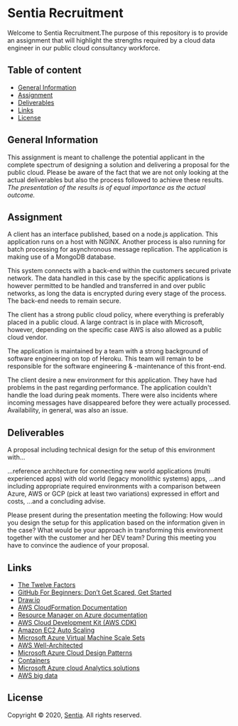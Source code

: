 # Sentia Recruitment
Welcome to Sentia Recruitment.The purpose of this repository is to provide an assignment that will highlight the strengths required by a cloud data engineer in our public cloud consultancy workforce.

## Table of content
- [General Information](#general-information)
- [Assignment](#assignment)
- [Deliverables](#deliverables)
- [Links](#links)
- [License](#license)

## General Information
This assignment is meant to challenge the potential applicant in the complete spectrum of designing a solution and delivering a proposal for the public cloud.
Please be aware of the fact that we are not only looking at the actual deliverables but also the process followed to achieve these results. *The presentation of the results is of equal importance as the actual outcome.*

## Assignment
A client has an interface published, based on a node.js application. This application runs on a host with NGINX. Another process is also running for batch processing for asynchronous message replication. The application is making use of a MongoDB database.

This system connects with a back-end within the customers secured private network. The data handled in this case by the specific applications is however permitted to be handled and transferred in and over public networks, as long the data is encrypted during every stage of the process. The back-end needs to remain secure.

The client has a strong public cloud policy, where everything is preferably placed in a public cloud. A large contract is in place with Microsoft, however, depending on the specific case AWS is also allowed as a public cloud vendor.

The application is maintained by a team with a strong background of software engineering on top of Heroku. This team will remain to be responsible for the software engineering & -maintenance of this front-end.

The client desire a new environment for this application. They have had problems in the past regarding performance. The application couldn't handle the load during peak moments. There were also incidents where incoming messages have disappeared before they were actually processed. Availability, in general, was also an issue.

## Deliverables
A proposal including technical design for the setup of this environment with...

...reference architecture for connecting new world applications (multi experienced apps) with old world (legacy monolithic systems) apps,
...and including appropriate required environments with a comparison between Azure, AWS or GCP (pick at least two variations) expressed in effort and costs,
...and a concluding advise.

Please present during the presentation meeting the following:
How would you design the setup for this application based on the information given in the case?
What would be your approach in transforming this environment together with the customer and her DEV team?
During this meeting you have to convince the audience of your proposal.

## Links
- [The Twelve Factors](https://12factor.net/)
- [GitHub For Beginners: Don’t Get Scared, Get Started](https://readwrite.com/2013/09/30/understanding-github-a-journey-for-beginners-part-1/)
- [Draw.io](https://www.draw.io/)
- [AWS CloudFormation Documentation](https://docs.aws.amazon.com/cloudformation/index.html)
- [Resource Manager on Azure documentation](https://docs.microsoft.com/en-us/azure/azure-resource-manager/)
- [AWS Cloud Development Kit (AWS CDK)](https://github.com/aws/aws-cdk)
- [Amazon EC2 Auto Scaling](https://aws.amazon.com/ec2/autoscaling/?sc_channel=ba&sc_campaign=autoscaling-ec2-button&sc_medium=button&sc_country=global&sc_geo=global&sc_outcome=aware)
- [Microsoft Azure Virtual Machine Scale Sets](https://docs.microsoft.com/en-us/azure/virtual-machine-scale-sets/overview?toc=%2Fazure%2Fvirtual-machines%2Flinux%2Ftoc.json)
- [AWS Well-Architected](https://aws.amazon.com/architecture/well-architected/)
- [Microsoft Azure Cloud Design Patterns](https://docs.microsoft.com/en-us/azure/architecture/patterns/)
- [Containers](https://www.docker.com/resources/what-container)
- [Microsoft Azure cloud Analytics solutions](https://docs.microsoft.com/en-us/azure/architecture/solution-ideas/articles/advanced-analytics-on-big-data)
- [AWS big data](https://aws.amazon.com/big-data/datalakes-and-analytics/)
## License
Copyright © 2020, [Sentia](https://sentia.com). All rights reserved.
